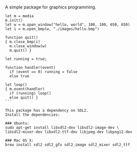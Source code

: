 A simple package for graphics programming.

````
let m = media
m.init()
let w = m.open_window("hello, world", 100, 100, 650, 650)
let i = m.open_bmp(w, "./images/hello.bmp")

function quit()
{ m.close_bmp(i)
  m.close_window(w)
  m.quit() }

let running = true;

function handler(event)
  if (event == 0) running = false
  else true

let loop()
{ m.event(handler)
  if (running) loop()
  else quit() }
```

This package has a dependency on SDL2.
Install the dependencies:

### Ubuntu:
sudo apt-get install libsdl2-dev libsdl2-image-dev \
libsdl2-mixer-dev libsdl2-ttf-dev libjpeg-dev libpng12-dev

### Mac OS X:
brew install sdl2 sdl2_gfx sdl2_image sdl2_mixer sdl2_ttf

